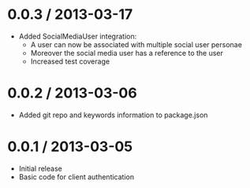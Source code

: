 0.0.3 / 2013-03-17
====================
* Added SocialMediaUser integration:
  - A user can now be associated with multiple social user personae
  - Moreover the social media user has a reference to the user
  - Increased test coverage


0.0.2 / 2013-03-06
====================
* Added git repo and keywords information to package.json

0.0.1 / 2013-03-05
====================

* Initial release
* Basic code for client authentication